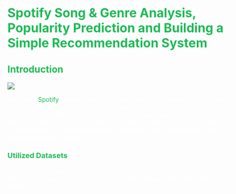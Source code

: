 # <font color="#1DB954"> Spotify Song & Genre Analysis, Popularity Prediction and Building a Simple Recommendation System</font>

## <font color="#1DB954">Introduction</font>
![](https://dsc.cloud/b45dcb/cs_210_spotify/cs_210_spotify.png)

<font color="white">
As known <font color="#1DB954">Spotify</font> become one of the most important names when it comes to music nowadays. In our project we will be working on a dataset which has more than 160k+ tracks. We will firstly conduct some analysis of the dataset. After that we will conduct a statistical analysis and test our some of our hypothesis. Finally we will predict song popularity and build a simple Recommendation System.
</font>

### <font color="#1DB954">Utilized Datasets</font>

<font color="white">
We are used the kaggle dataset: https://www.kaggle.com/yamaerenay/spotify-dataset-19212020-160k-tracks
</font>
